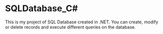 # SQLDatabase_C#
This is my project of SQL Database created in .NET. You can create, modify or delete records and execute different queries on the database.
